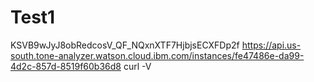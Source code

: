 # Test1
KSVB9wJyJ8obRedcosV_QF_NQxnXTF7HjbjsECXFDp2f
https://api.us-south.tone-analyzer.watson.cloud.ibm.com/instances/fe47486e-da99-4d2c-857d-8519f60b36d8
curl -V
